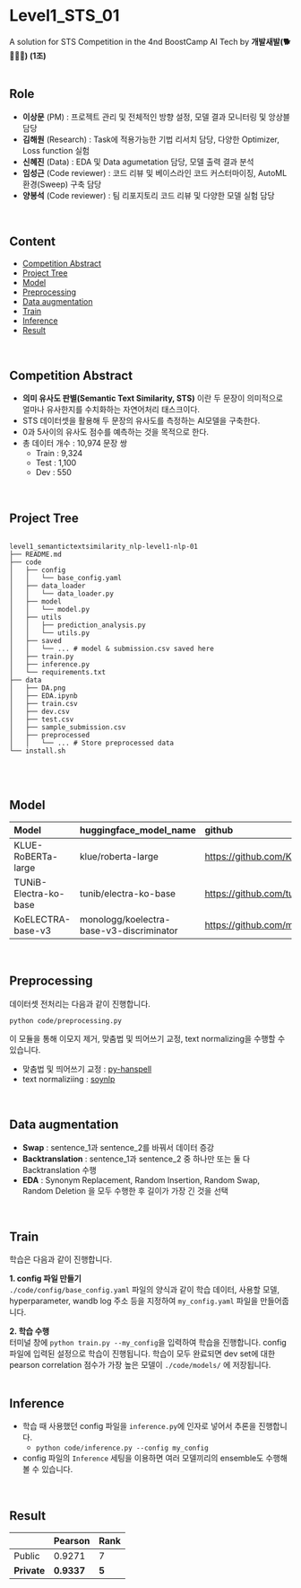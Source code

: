 # Level1_STS_01
A solution for STS Competition in the 4nd BoostCamp AI Tech by **개발새발(🐕🐾🐥🐾) (1조)**  
</br>


## Role
- **이상문** (PM) : 프로젝트 관리 및 전체적인 방향 설정, 모델 결과 모니터링 및 앙상블 담당
- **김해원** (Research) : Task에 적용가능한 기법 리서치 담당, 다양한 Optimizer, Loss function 실험
- **신혜진** (Data) : EDA 및 Data agumetation 담당, 모델 출력 결과 분석
- **임성근** (Code reviewer) : 코드 리뷰 및 베이스라인 코드 커스터마이징, AutoML 환경(Sweep) 구축 담당
- **양봉석** (Code reviewer) : 팀 리포지토리 코드 리뷰 및 다양한 모델 실험 담당
</br>


## Content
- [Competition Abstract](#competition-abstract)
- [Project Tree](#project-tree)
- [Model](#model)
- [Preprocessing](#preprocessing)
- [Data augmentation](#data-augmentation)
- [Train](#train)
- [Inference](#inference)
- [Result](#result)
</br>


## Competition Abstract  
- **의미 유사도 판별(Semantic Text Similarity, STS)** 이란 두 문장이 의미적으로 얼마나 유사한지를 수치화하는 자연어처리 태스크이다.
- STS 데이터셋을 활용해 두 문장의 유사도를 측정하는 AI모델을 구축한다. 
- 0과 5사이의 유사도 점수를 예측하는 것을 목적으로 한다.
- 총 데이터 개수 : 10,974 문장 쌍
  - Train : 9,324
  - Test : 1,100
  - Dev : 550
</br>


## Project Tree
<pre>
<code>
level1_semantictextsimilarity_nlp-level1-nlp-01
├── README.md
├── code   
│   ├── config
│   │   └── base_config.yaml
│   ├── data_loader
│   │   └── data_loader.py
│   ├── model
│   │   └── model.py
│   ├── utils
│   │   ├── prediction_analysis.py
│   │   └── utils.py
│   ├── saved 
│   │   └── ... # model & submission.csv saved here
│   ├── train.py
│   ├── inference.py
│   └── requirements.txt
├── data
│   ├── DA.png
│   ├── EDA.ipynb
│   ├── train.csv
│   ├── dev.csv
│   ├── test.csv
│   ├── sample_submission.csv
│   ├── preprocessed 
│   │   └── ... # Store preprocessed data
└── install.sh
</code>
</pre>
</br>


## Model

|Model|huggingface_model_name|github|
|:---|:---|:---|
| KLUE-RoBERTa-large | klue/roberta-large | https://github.com/KLUE-benchmark/KLUE |
| TUNiB-Electra-ko-base | tunib/electra-ko-base | https://github.com/tunib-ai/tunib-electra |
| KoELECTRA-base-v3 | monologg/koelectra-base-v3-discriminator | https://github.com/monologg/KoELECTRA/blob/master/README_EN.md |
</br>


## Preprocessing
데이터셋 전처리는 다음과 같이 진행합니다.
```
python code/preprocessing.py
```
이 모듈을 통해 이모지 제거, 맞춤법 및 띄어쓰기 교정, text normalizing을 수행할 수 있습니다. 
- 맞춤법 및 띄어쓰기 교정 : [py-hanspell](https://github.com/ssut/py-hanspell)
- text normaliziing : [soynlp](https://github.com/lovit/soynlp)
</br>


## Data augmentation
- **Swap** : sentence_1과 sentence_2를 바꿔서 데이터 증강
- **Backtranslation** : sentence_1과 sentence_2 중 하나만 또는 둘 다 Backtranslation 수행
- **EDA** : Synonym Replacement, Random Insertion, Random Swap, Random Deletion 을 모두 수행한 후 길이가 가장 긴 것을 선택  
</br>


## Train
학습은 다음과 같이 진행합니다.  

**1. config 파일 만들기**  
`./code/config/base_config.yaml` 파일의 양식과 같이 학습 데이터, 사용할 모델, hyperparameter, wandb log 주소 등을 지정하여 `my_config.yaml` 파일을 만들어줍니다.  

**2. 학습 수행**  
터미널 창에 `python train.py --my_config`을 입력하여 학습을 진행합니다. config 파일에 입력된 설정으로 학습이 진행됩니다. 학습이 모두 완료되면 dev set에 대한 pearson correlation 점수가 가장 높은 모델이 `./code/models/` 에 저장됩니다.  
</br>


## Inference
- 학습 때 사용했던 config 파일을 `inference.py`에 인자로 넣어서 추론을 진행합니다.  
  - `python code/inference.py --config my_config`
- config 파일의 `Inference` 세팅을 이용하면 여러 모델끼리의 ensemble도 수행해볼 수 있습니다.  
</br>


## Result
||Pearson|Rank|
|:---|:---|:---|
|Public|0.9271|7|
|**Private**|**0.9337**|**5**|
